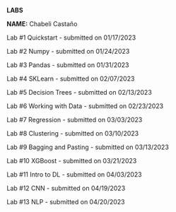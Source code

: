 **LABS**

**NAME:** Chabeli Castaño

Lab #1 Quickstart - submitted on 01/17/2023

Lab #2 Numpy - submitted on 01/24/2023

Lab #3 Pandas - submitted on 01/31/2023

Lab #4 SKLearn - submitted on 02/07/2023

Lab #5 Decision Trees - submitted on 02/13/2023

Lab #6 Working with Data - submitted on 02/23/2023

Lab #7 Regression - submitted on 03/03/2023

Lab #8 Clustering - submitted on 03/10/2023

Lab #9 Bagging and Pasting - submitted on 03/13/2023

Lab #10 XGBoost - submitted on 03/21/2023

Lab #11 Intro to DL - submitted on 04/03/2023

Lab #12 CNN - submitted on 04/19/2023

Lab #13 NLP - submitted on 04/20/2023
